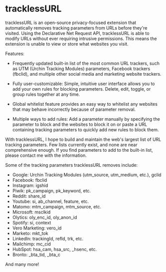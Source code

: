 # tracklessURL
tracklessURL is an open-source privacy-focused extension that automatically removes tracking parameters from URLs before they're visited. Using the Declarative Net Request API, tracklessURL is able to modify URLs without ever requiring intrusive permissions. This means the extension is unable to view or store what websites you visit.

Features:

- Frequently updated built-in list of the most common URL trackers, such as UTM (Urchin Tracking Modules) parameters, Facebook trackers (fbclid), and multiple other social media and marketing website trackers.

- Fully user-customizable: Simple, intuitive user interface allows you to add your own rules for blocking parameters. Delete, edit, toggle, or group rules together at any time.

- Global whitelist feature provides an easy way to whitelist any websites that may behave incorrectly because of parameter removal.

- Multiple ways to add rules: Add a parameter manually by specifying the parameter to block and the websites to block it on or paste a URL containing tracking parameters to quickly add new rules to block them.

With tracklessURL, I hope to build and maintain the web's largest list of URL tracking parameters. Few lists currently exist, and none are near comprehensive enough. If you find parameters to add to the built-in list, please contact me with the information.

Some of the tracking parameters tracklessURL removes include:

- Google: Urchin Tracking Modules (utm_source, utm_medium, etc.), gclid
- Facebook: fbclid
- Instagram: igshid
- Piwik: pk_campaign, pk_keyword, etc.
- Reddit: share_id
- Youtube: si, ab_channel, feature, etc.
- Matomo: mtm_campaign, mtm_source, etc.
- Microsoft: msclkid
- Olytics: oly_enc_id, oly_anon_id
- Spotify: si, context
- Vero Marketing: vero_id
- Marketo: mkt_tok
- LinkedIn: trackingId, refId, trk, etc.
- Mailchimp: mc_cid
- HubSpot: hsa_cam, hsa_src, _hsenc, etc.
- Bronto: _bta_tid, _bta_c

And many more!
